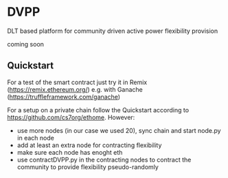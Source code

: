 # DVPP
DLT based platform for community driven active power flexibility provision

coming soon

## Quickstart
For a test of the smart contract just try it in Remix (https://remix.ethereum.org/) e.g. with Ganache (https://truffleframework.com/ganache)

For a setup on a private chain follow the Quickstart according to https://github.com/cs7org/ethome.
However:
* use more nodes (in our case we used 20), sync chain and start node.py in each node 
* add at least an extra node for contracting flexibility
* make sure each node has enoght eth
* use contractDVPP.py in the contracting nodes to contract the community to provide flexibility pseudo-randomly

